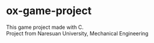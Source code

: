 # ox-game-project
This game project made with C.<br/>
Project from Naresuan University, Mechanical Engineering<br/>
